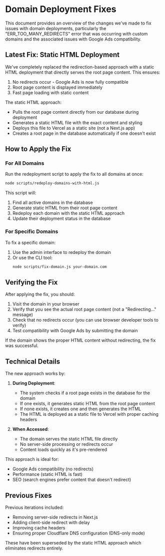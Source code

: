 # Domain Deployment Fixes

This document provides an overview of the changes we've made to fix issues with domain deployments, particularly the "ERR_TOO_MANY_REDIRECTS" error that was occurring with custom domains and the associated issues with Google Ads compatibility.

## Latest Fix: Static HTML Deployment

We've completely replaced the redirection-based approach with a static HTML deployment that directly serves the root page content. This ensures:

1. No redirects occur - Google Ads is now fully compatible
2. Root page content is displayed immediately
3. Fast page loading with static content

The static HTML approach:
- Pulls the root page content directly from our database during deployment
- Generates a static HTML file with the exact content and styling
- Deploys this file to Vercel as a static site (not a Next.js app)
- Creates a root page in the database automatically if one doesn't exist

## How to Apply the Fix

### For All Domains

Run the redeployment script to apply the fix to all domains at once:

```bash
node scripts/redeploy-domains-with-html.js
```

This script will:
1. Find all active domains in the database
2. Generate static HTML from their root page content
3. Redeploy each domain with the static HTML approach
4. Update their deployment status in the database

### For Specific Domains

To fix a specific domain:

1. Use the admin interface to redeploy the domain
2. Or use the CLI tool:
   ```bash
   node scripts/fix-domain.js your-domain.com
   ```

## Verifying the Fix

After applying the fix, you should:

1. Visit the domain in your browser
2. Verify that you see the actual root page content (not a "Redirecting..." message)
3. Check that no redirects occur (you can use browser developer tools to verify)
4. Test compatibility with Google Ads by submitting the domain

If the domain shows the proper HTML content without redirecting, the fix was successful.

## Technical Details

The new approach works by:

1. **During Deployment**:
   - The system checks if a root page exists in the database for the domain
   - If one exists, it generates static HTML from the root page content
   - If none exists, it creates one and then generates the HTML
   - The HTML is deployed as a static file to Vercel with proper caching headers

2. **When Accessed**:
   - The domain serves the static HTML file directly
   - No server-side processing or redirects occur
   - Content loads quickly as it's pre-rendered

This approach is ideal for:
- Google Ads compatibility (no redirects)
- Performance (static HTML is fast)
- SEO (search engines prefer content that doesn't redirect)

## Previous Fixes

Previous iterations included:
- Removing server-side redirects in Next.js
- Adding client-side redirect with delay
- Improving cache headers
- Ensuring proper Cloudflare DNS configuration (DNS-only mode)

These have been superseded by the static HTML approach which eliminates redirects entirely. 